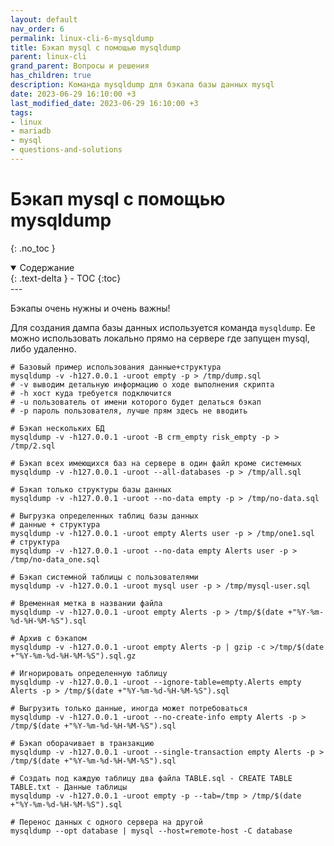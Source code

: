 ```yaml
---
layout: default
nav_order: 6
permalink: linux-cli-6-mysqldump
title: Бэкап mysql c помощью mysqldump
parent: linux-cli
grand_parent: Вопросы и решения
has_children: true
description: Команда mysqldump для бэкапа базы данных mysql
date: 2023-06-29 16:10:00 +3
last_modified_date: 2023-06-29 16:10:00 +3
tags:
- linux
- mariadb
- mysql
- questions-and-solutions
---
```


# Бэкап mysql c помощью mysqldump
{: .no_toc }

<details open markdown="block">
  <summary>
    Содержание
  </summary>
  {: .text-delta }
- TOC
{:toc}
</details>
---

Бэкапы очень нужны и очень важны!

Для создания дампа базы данных используется команда `mysqldump`. Ее можно использовать локально прямо на сервере где запущен mysql, либо удаленно.


```shell
# Базовый пример использования данные+структура
mysqldump -v -h127.0.0.1 -uroot empty -p > /tmp/dump.sql
# -v выводим детальную информацию о ходе выполнения скрипта
# -h хост куда требуется подключится
# -u пользователь от имени которого будет делаться бэкап
# -p пароль пользователя, лучше прям здесь не вводить

# Бэкап нескольких БД
mysqldump -v -h127.0.0.1 -uroot -B crm_empty risk_empty -p > /tmp/2.sql

# Бэкап всех имеющихся баз на сервере в один файл кроме системных
mysqldump -v -h127.0.0.1 -uroot --all-databases -p > /tmp/all.sql

# Бэкап только структуры базы данных
mysqldump -v -h127.0.0.1 -uroot --no-data empty -p > /tmp/no-data.sql

# Выгрузка определенных таблиц базы данных 
# данные + структура
mysqldump -v -h127.0.0.1 -uroot empty Alerts user -p > /tmp/one1.sql
# структура
mysqldump -v -h127.0.0.1 -uroot --no-data empty Alerts user -p > /tmp/no-data_one.sql

# Бэкап системной таблицы с пользователями 
mysqldump -v -h127.0.0.1 -uroot mysql user -p > /tmp/mysql-user.sql

# Временная метка в названии файла
mysqldump -v -h127.0.0.1 -uroot empty Alerts -p > /tmp/$(date +"%Y-%m-%d-%H-%M-%S").sql

# Архив с бэкапом
mysqldump -v -h127.0.0.1 -uroot empty Alerts -p | gzip -c >/tmp/$(date +"%Y-%m-%d-%H-%M-%S").sql.gz

# Игнорировать определенную таблицу
mysqldump -v -h127.0.0.1 -uroot --ignore-table=empty.Alerts empty Alerts -p > /tmp/$(date +"%Y-%m-%d-%H-%M-%S").sql

# Выгрузить только данные, иногда может потребоваться
mysqldump -v -h127.0.0.1 -uroot --no-create-info empty Alerts -p > /tmp/$(date +"%Y-%m-%d-%H-%M-%S").sql

# Бэкап оборачивает в транзакцию 
mysqldump -v -h127.0.0.1 -uroot --single-transaction empty Alerts -p > /tmp/$(date +"%Y-%m-%d-%H-%M-%S").sql

# Создать под каждую таблицу два файла TABLE.sql - CREATE TABLE TABLE.txt - Данные таблицы
mysqldump -v -h127.0.0.1 -uroot empty -p --tab=/tmp > /tmp/$(date +"%Y-%m-%d-%H-%M-%S").sql

# Перенос данных с одного сервера на другой
mysqldump --opt database | mysql --host=remote-host -C database
```